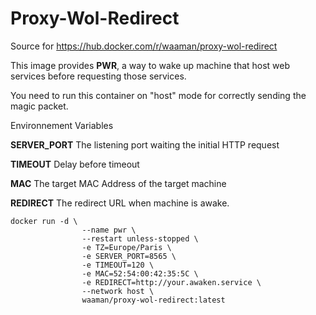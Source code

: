 # Proxy-Wol-Redirect

Source for https://hub.docker.com/r/waaman/proxy-wol-redirect

This image provides **PWR**, a way to wake up machine that host web services before requesting those services.

You need to run this container on "host" mode for correctly sending the magic packet.

Environnement Variables

**SERVER_PORT**
The listening port waiting the initial HTTP request

**TIMEOUT**
Delay before timeout

**MAC**
The target MAC Address of the target machine

**REDIRECT**
The redirect URL when machine is awake.

```docker
docker run -d \
                --name pwr \
                --restart unless-stopped \
                -e TZ=Europe/Paris \
                -e SERVER_PORT=8565 \
                -e TIMEOUT=120 \
                -e MAC=52:54:00:42:35:5C \
                -e REDIRECT=http://your.awaken.service \
                --network host \
                waaman/proxy-wol-redirect:latest
```
